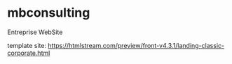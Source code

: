 # mbconsulting
Entreprise WebSite

template site:
https://htmlstream.com/preview/front-v4.3.1/landing-classic-corporate.html